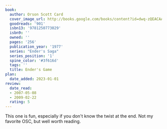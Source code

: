 ```yaml
---
book:
  author: Orson Scott Card
  cover_image_url: http://books.google.com/books/content?id=dwq-zQEACAAJ&printsec=frontcover&img=1&zoom=1&source=gbs_api
  goodreads: '901'
  isbn13: '9781250773029'
  isbn9: ''
  owned: ''
  pages: '256'
  publication_year: '1977'
  series: "Ender's Saga"
  series_position: '1'
  spine_color: '#3f616d'
  tags: ''
  title: Ender's Game
plan:
  date_added: 2023-01-01
review:
  date_read:
  - 2007-05-08
  - 2009-02-22
  rating: 5
---
```


This one is fun, especially if you don't know the twist at the end.  Not my favorite OSC, but well worth reading.
